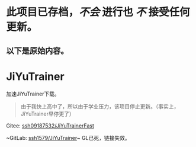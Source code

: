 # **此项目已存档，_不会_ 进行也 _不_ 接受任何更新。**

## **以下是原始内容。**

# JiYuTrainer
加速JiYuTrainer下载。

> 由于我快上高中了，所以由于学业压力，该项目停止更新。（事实上，JiYuTrainer早停更了）

Gitee: [ssh09187532/JiYuTrainerFast](https://gitee.com/ssh09187532/JiYuTrainerFast)

~GitLab: [ssh1579/JiYuTrainer](https://gitlab.com/ssh1579/JiYuTrainer)~ GL已死，链接失效。
